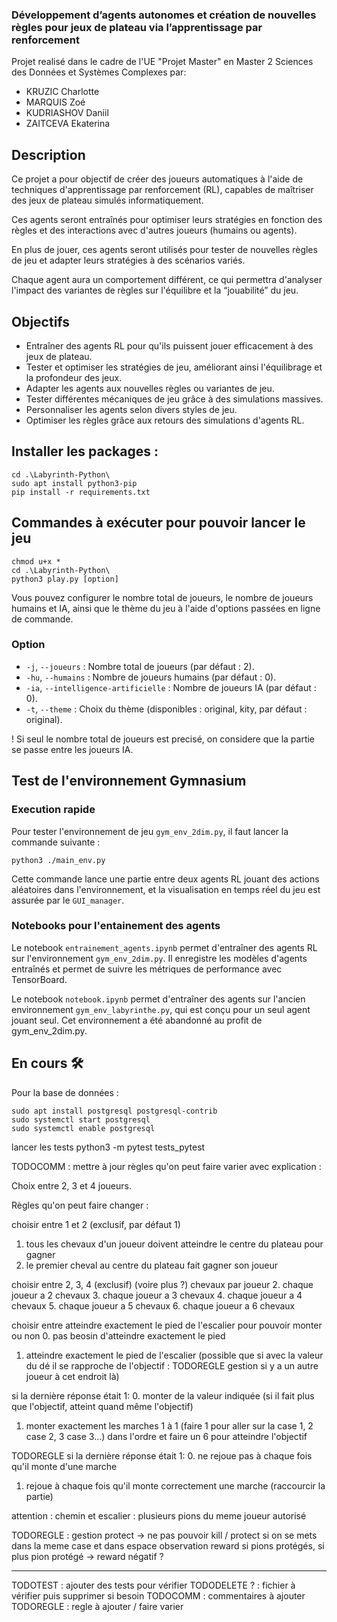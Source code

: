 ### Développement d’agents autonomes et création de nouvelles règles pour jeux de plateau via l’apprentissage par renforcement

Projet realisé dans le cadre de l'UE "Projet Master" en Master 2 Sciences des Données et Systèmes Complexes par:
- KRUZIC Charlotte
- MARQUIS Zoé
- KUDRIASHOV Daniil
- ZAITCEVA Ekaterina

## Description

Ce projet a pour objectif de créer des joueurs automatiques à l'aide de techniques d'apprentissage par renforcement (RL), capables de maîtriser des jeux de plateau simulés informatiquement. 

Ces agents seront entraînés pour optimiser leurs stratégies en fonction des règles et des interactions avec d'autres joueurs (humains ou agents). 

En plus de jouer, ces agents seront utilisés pour tester de nouvelles règles de jeu et adapter leurs stratégies à des scénarios variés. 

Chaque agent aura un comportement différent, ce qui permettra d'analyser l'impact des variantes de règles sur l'équilibre et la “jouabilité” du jeu.

## Objectifs  

- Entraîner des agents RL pour qu'ils puissent jouer efficacement à des jeux de plateau.
- Tester et optimiser les stratégies de jeu, améliorant ainsi l'équilibrage et la profondeur des jeux.
- Adapter les agents aux nouvelles règles ou variantes de jeu.
- Tester différentes mécaniques de jeu grâce à des simulations massives.
- Personnaliser les agents selon divers styles de jeu.
- Optimiser les règles grâce aux retours des simulations d'agents RL.

## Installer les packages : 
    cd .\Labyrinth-Python\
    sudo apt install python3-pip  
    pip install -r requirements.txt

## Commandes à exécuter pour pouvoir lancer le jeu 
    chmod u+x *
    cd .\Labyrinth-Python\
    python3 play.py [option]

Vous pouvez configurer le nombre total de joueurs, le nombre de joueurs humains et IA, ainsi que le thème du jeu à l'aide d'options passées en ligne de commande.

### Option
- `-j`, `--joueurs` : Nombre total de joueurs (par défaut : 2).
- `-hu`, `--humains` : Nombre de joueurs humains (par défaut : 0).
- `-ia`, `--intelligence-artificielle` : Nombre de joueurs IA (par défaut : 0).
- `-t`, `--theme` : Choix du thème (disponibles : original, kity, par défaut : original).

! Si seul le nombre total de joueurs est precisé, on considere que la partie se passe entre les joueurs IA.

## Test de l'environnement Gymnasium
### Execution rapide
Pour tester l'environnement de jeu `gym_env_2dim.py`, il faut lancer la commande suivante :  
```console
python3 ./main_env.py
```
Cette commande lance une partie entre deux agents RL jouant des actions aléatoires dans l'environnement, et la visualisation en temps réel du jeu est assurée par le `GUI_manager`.

### Notebooks pour l'entainement des agents
Le notebook `entrainement_agents.ipynb` permet d'entraîner des agents RL sur l'environnement `gym_env_2dim.py`. Il enregistre les modèles d'agents entraînés et permet de suivre les métriques de performance avec TensorBoard.

Le notebook `notebook.ipynb` permet d'entraîner des agents sur l'ancien environnement `gym_env_labyrinthe.py`, qui est conçu pour un seul agent jouant seul. Cet environnement a été abandonné au profit de gym_env_2dim.py.


## En cours 🛠️
Pour la base de données : 

    sudo apt install postgresql postgresql-contrib
    sudo systemctl start postgresql
    sudo systemctl enable postgresql


lancer les tests
    python3 -m pytest tests_pytest


TODOCOMM : mettre à jour règles qu'on peut faire varier avec explication : 

Choix entre 2, 3 et 4 joueurs.

Règles qu'on peut faire changer : 

choisir entre 1 et 2 (exclusif, par défaut 1)
1. tous les chevaux d'un joueur doivent atteindre le centre du plateau pour gagner
2. le premier cheval au centre du plateau fait gagner son joueur 

choisir entre 2, 3, 4 (exclusif) (voire plus ?) chevaux par joueur
2. chaque joueur a 2 chevaux
3. chaque joueur a 3 chevaux
4. chaque joueur a 4 chevaux
5. chaque joueur a 5 chevaux
6. chaque joueur a 6 chevaux 

choisir entre atteindre exactement le pied de l'escalier pour pouvoir monter ou non 
0. pas beosin d'atteindre exactement le pied
1. atteindre exactement le pied de l'escalier (possible que si avec la valeur du dé il se rapproche de l'objectif : TODOREGLE gestion si y a un autre joueur à cet endroit là)

si la dernière réponse était 1:
0. monter de la valeur indiquée (si il fait plus que l'objectif, atteint quand même l'objectif)
1. monter exactement les marches 1 à 1 (faire 1 pour aller sur la case 1, 2 case 2, 3 case 3...) dans l'ordre et faire un 6 pour atteindre l'objectif 

TODOREGLE 
si la dernière réponse était 1:
0. ne rejoue pas à chaque fois qu'il monte d'une marche
1. rejoue à chaque fois qu'il monte correctement une marche (raccourcir la partie)

attention : chemin et escalier : plusieurs pions du meme joueur autorisé

TODOREGLE : gestion protect -> ne pas pouvoir kill / protect si on se mets dans la meme case
et dans espace observation reward si pions protégés, si plus pion protégé -> reward négatif ?



---

TODOTEST : ajouter des tests pour vérifier
TODODELETE ? : fichier à vérifier puis supprimer si besoin 
TODOCOMM : commentaires à ajouter 
TODOREGLE : regle à ajouter / faire varier 
